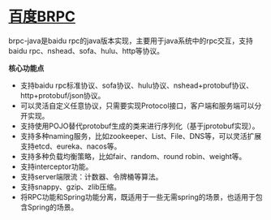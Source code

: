 
# [百度BRPC](https://github.com/baidu/brpc-java)
 brpc-java是baidu rpc的java版本实现，主要用于java系统中的rpc交互，支持baidu rpc、nshead、sofa、hulu、http等协议。

**核心功能点**

- 支持baidu rpc标准协议、sofa协议、hulu协议、nshead+protobuf协议、http+protobuf/json协议。
- 可以灵活自定义任意协议，只需要实现Protocol接口，客户端和服务端可以分开实现。
- 支持使用POJO替代protobuf生成的类来进行序列化（基于jprotobuf实现）。
- 支持多种naming服务，比如zookeeper、List、File、DNS等，可以灵活扩展支持etcd、eureka、nacos等。
- 支持多种负载均衡策略，比如fair、random、round robin、weight等。
- 支持interceptor功能。
- 支持server端限流：计数器、令牌桶等算法。
- 支持snappy、gzip、zlib压缩。
- 将RPC功能和Spring功能分离，既适用于一些无需spring的场景，也适用于包含Spring的场景。
